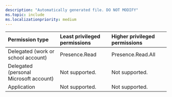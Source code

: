```yaml
---
description: "Automatically generated file. DO NOT MODIFY"
ms.topic: include
ms.localizationpriority: medium
---
```


|Permission type|Least privileged permissions|Higher privileged permissions|
|:---|:---|:---|
|Delegated (work or school account)|Presence.Read|Presence.Read.All|
|Delegated (personal Microsoft account)|Not supported.|Not supported.|
|Application|Not supported.|Not supported.|

